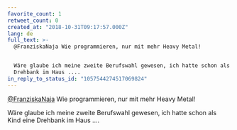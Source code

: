 ```yaml
---
favorite_count: 1
retweet_count: 0
created_at: "2018-10-31T09:17:57.000Z"
lang: de
full_text: >-
  @FranziskaNaja Wie programmieren, nur mit mehr Heavy Metal!


  Wäre glaube ich meine zweite Berufswahl gewesen, ich hatte schon als Kind eine
  Drehbank im Haus ....
in_reply_to_status_id: "1057544274517069824"
---
```


[@FranziskaNaja](https://twitter.com/FranziskaNaja) Wie programmieren, nur mit
mehr Heavy Metal!

Wäre glaube ich meine zweite Berufswahl gewesen, ich hatte schon als Kind eine
Drehbank im Haus ....
